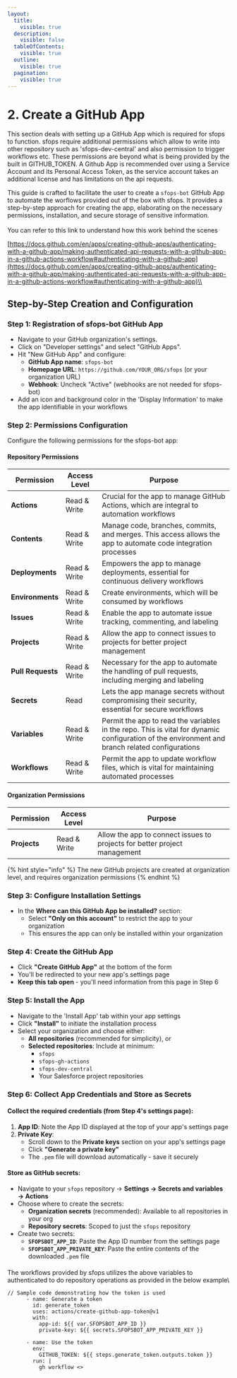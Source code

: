 ```yaml
---
layout:
  title:
    visible: true
  description:
    visible: false
  tableOfContents:
    visible: true
  outline:
    visible: true
  pagination:
    visible: true
---
```


# 2. Create a GitHub App

This section deals with setting up a GitHub App which is required for sfops to function. sfops require additional permissions which allow to write into other repository such as 'sfops-dev-central' and also permission to trigger workflows etc. These permissions are beyond what is being provided by the built in GITHUB\_TOKEN. A Github App is recommended over using a Service Account and its Personal Access Token, as the service account takes an additional license and has limitations on the api requests.

This guide is crafted to facilitate the user to create a `sfops-bot` GitHub App to automate the worflows provided out of the box with sfops. It provides a step-by-step approach for creating the app, elaborating on the necessary permissions, installation, and secure storage of sensitive information.\
\
You can refer to this link to understand how this work behind the scenes

[https://docs.github.com/en/apps/creating-github-apps/authenticating-with-a-github-app/making-authenticated-api-requests-with-a-github-app-in-a-github-actions-workflow#authenticating-with-a-github-app](https://docs.github.com/en/apps/creating-github-apps/authenticating-with-a-github-app/making-authenticated-api-requests-with-a-github-app-in-a-github-actions-workflow#authenticating-with-a-github-app)\\

## Step-by-Step Creation and Configuration

### **Step 1: Registration of sfops-bot GitHub App**

* Navigate to your GitHub organization's settings.
* Click on "Developer settings" and select "GitHub Apps".
* Hit "New GitHub App" and configure:
  - **GitHub App name**: `sfops-bot`
  - **Homepage URL**: `https://github.com/YOUR_ORG/sfops` (or your organization URL)
  - **Webhook**: Uncheck "Active" (webhooks are not needed for sfops-bot)
* Add an icon and background color in the 'Display Information' to make the app identifiable in your workflows

### **Step 2: Permissions Configuration**

Configure the following permissions for the sfops-bot app:

#### Repository Permissions
| Permission        | Access Level | Purpose                                                                                                                                        |
|-------------------|--------------|------------------------------------------------------------------------------------------------------------------------------------------------|
| **Actions**       | Read & Write | Crucial for the app to manage GitHub Actions, which are integral to automation workflows                                                       |
| **Contents**      | Read & Write | Manage code, branches, commits, and merges. This access allows the app to automate code integration processes                                  |
| **Deployments**   | Read & Write | Empowers the app to manage deployments, essential for continuous delivery workflows                                                            |
| **Environments**  | Read & Write | Create environments, which will be consumed by workflows                                                                                       |
| **Issues**        | Read & Write | Enable the app to automate issue tracking, commenting, and labeling                                                                            |
| **Projects**      | Read & Write | Allow the app to connect issues to projects for better project management                                                                      |
| **Pull Requests** | Read & Write | Necessary for the app to automate the handling of pull requests, including merging and labeling                                                |
| **Secrets**       | Read         | Lets the app manage secrets without compromising their security, essential for secure workflows                                                |
| **Variables**     | Read & Write | Permit the app to read the variables in the repo. This is vital for dynamic configuration of the environment and branch related configurations |
| **Workflows**     | Read & Write | Permit the app to update workflow files, which is vital for maintaining automated processes                                                    |

#### Organization Permissions
| Permission   | Access Level | Purpose                                                                   |
|--------------|--------------|---------------------------------------------------------------------------|
| **Projects** | Read & Write | Allow the app to connect issues to projects for better project management |

{% hint style="info" %}
The new GitHub projects are created at organization level, and requires organization permissions
{% endhint %}

### **Step 3: Configure Installation Settings**

* In the **Where can this GitHub App be installed?** section:
  - Select **"Only on this account"** to restrict the app to your organization
  - This ensures the app can only be installed within your organization

### **Step 4: Create the GitHub App**

* Click **"Create GitHub App"** at the bottom of the form
* You'll be redirected to your new app's settings page
* **Keep this tab open** - you'll need information from this page in Step 6

### **Step 5: Install the App**

* Navigate to the 'Install App' tab within your app settings
* Click **"Install"** to initiate the installation process
* Select your organization and choose either:
  - **All repositories** (recommended for simplicity), or
  - **Selected repositories**: Include at minimum:
    - `sfops`
    - `sfops-gh-actions` 
    - `sfops-dev-central`
    - Your Salesforce project repositories

### **Step 6: Collect App Credentials and Store as Secrets**

#### Collect the required credentials (from Step 4's settings page):
1. **App ID**: Note the App ID displayed at the top of your app's settings page
2. **Private Key**: 
   - Scroll down to the **Private keys** section on your app's settings page
   - Click **"Generate a private key"**
   - The `.pem` file will download automatically - save it securely

#### Store as GitHub secrets:
* Navigate to your `sfops` repository → **Settings → Secrets and variables → Actions**
* Choose where to create the secrets:
  - **Organization secrets** (recommended): Available to all repositories in your org
  - **Repository secrets**: Scoped to just the `sfops` repository
* Create two secrets:
  - **`SFOPSBOT_APP_ID`**: Paste the App ID number from the settings page
  - **`SFOPSBOT_APP_PRIVATE_KEY`**: Paste the entire contents of the downloaded `.pem` file

####

The workflows provided by sfops utilizes the above variables to authenticated to do repository operations as provided in the below example\\

```
// Sample code demonstrating how the token is used
      - name: Generate a token
        id: generate_token
        uses: actions/create-github-app-token@v1
        with:
          app-id: ${{ var.SFOPSBOT_APP_ID }}
          private-key: ${{ secrets.SFOPSBOT_APP_PRIVATE_KEY }}

      - name: Use the token
        env:
          GITHUB_TOKEN: ${{ steps.generate_token.outputs.token }}
        run: |
          gh workflow <>
```
